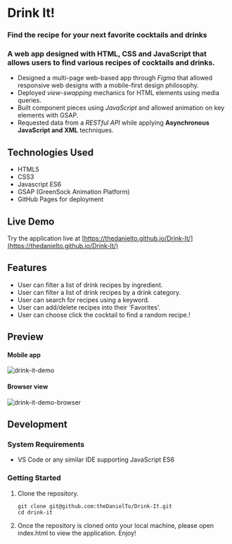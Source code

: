 # Drink It!
### Find the recipe for your next favorite cocktails and drinks
### A web app designed with HTML, CSS and JavaScript that allows users to find various recipes of cocktails and drinks.

 - Designed a multi-page web-based app through *Figma* that allowed responsive web designs with a mobile-first design philosophy.
 - Deployed *view-swapping* mechanics for HTML elements using media queries.
 - Built component pieces using *JavaScript* and allowed animation on key elements with GSAP.
 - Requested data from a *RESTful API* while applying **Asynchronous JavaScript and XML** techniques.

## Technologies Used

- HTML5
- CSS3
- Javascript ES6
- GSAP (GreenSock Animation Platform)
- GitHub Pages for deployment

## Live Demo

Try the application live at [https://thedanielto.github.io/Drink-It/](https://thedanielto.github.io/Drink-It/)

## Features

- User can filter a list of drink recipes by ingredient.
- User can filter a list of drink recipes by a drink category.
- User can search for recipes using a keyword.
- User can add/delete recipes into their 'Favorites'.
- User can choose click the cocktail to find a random recipe.!

## Preview

#### Mobile app
![drink-it-demo](https://user-images.githubusercontent.com/82009814/128398336-d2e3768f-aa6c-4843-bc98-f31bdaeae5d5.gif)
#### Browser view
![drink-it-demo-browser](https://user-images.githubusercontent.com/82009814/128399646-a8212cb3-eeca-43b3-880a-f2139a04868d.gif)

## Development

### System Requirements

- VS Code or any similar IDE supporting JavaScript ES6

### Getting Started

1. Clone the repository.

    ```shell
    git clone git@github.com:theDanielTo/Drink-It.git
    cd drink-it
    ```

2. Once the repository is cloned onto your local machine, please open index.html to view the application. Enjoy!
